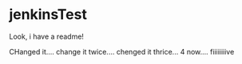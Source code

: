 # jenkinsTest


Look, i have a readme!

CHanged it....
change it twice....
chenged it thrice...
4 now....
fiiiiiiiive

